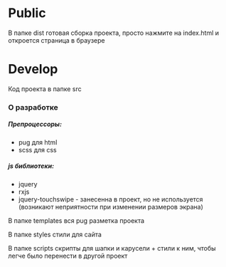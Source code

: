 # Public
В папке dist готовая сборка проекта, просто нажмите на index.html и откроется страница в браузере

# Develop
Код проекта в папке src

### О разработке
##### Препроцессоры:
- pug для html
- scss для css

##### js библиотеки:
- jquery
- rxjs
- jquery-touchswipe - занесенна в проект, но не используется (возникают неприятности при изменении размеров экрана)

В папке templates вся pug разметка проекта

В папке styles стили для сайта

В папке scripts скрипты для шапки и карусели + стили к ним, чтобы легче было перенести в другой проект